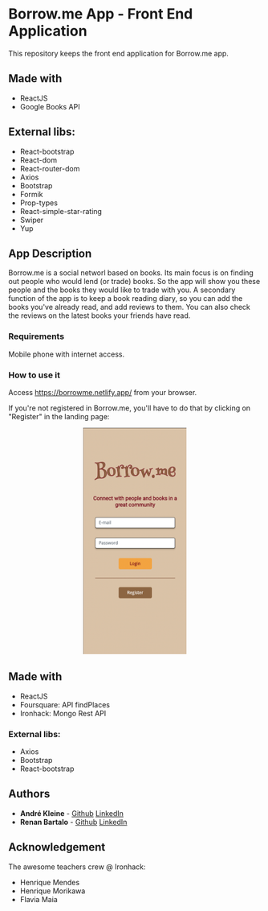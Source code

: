 # Borrow.me App - Front End Application

This repository keeps the front end application for Borrow.me app.

## Made with

- ReactJS
- Google Books API

## External libs:

- React-bootstrap
- React-dom
- React-router-dom
- Axios
- Bootstrap
- Formik
- Prop-types
- React-simple-star-rating
- Swiper
- Yup

## App Description

Borrow.me is a social networl based on books. Its main focus is on finding out people who would lend (or trade) books. So the app will show you these people and the books they would like to trade with you.
A secondary function of the app is to keep a book reading diary, so you can add the books you've already read, and add reviews to them.
You can also check the reviews on the latest books your friends have read.

### Requirements

Mobile phone with internet access.

### How to use it

Access https://borrowme.netlify.app/ from your browser.

If you're not registered in Borrow.me, you'll have to do that by clicking on "Register" in the landing page:

<div align="center">
<img src="https://github.com/andrekleine/borrow.me-react/blob/main/src/components/misc/images/readme/login.png" alt="app screen" height="450"/>
</div>

## Made with

- ReactJS
- Foursquare: API findPlaces
- Ironhack: Mongo Rest API

### External libs:

- Axios
- Bootstrap
- React-bootstrap

## Authors

- **André Kleine** - [Github](https://github.com/andrekleine) [LinkedIn](https://www.linkedin.com/in/andre-kleine-/)
- **Renan Bartalo** - [Github](https://github.com/RenanBartalo) [LinkedIn](https://www.linkedin.com/in/renan-bartalo-51709b8a/)

## Acknowledgement

The awesome teachers crew @ Ironhack:

- Henrique Mendes
- Henrique Morikawa
- Flavia Maia
